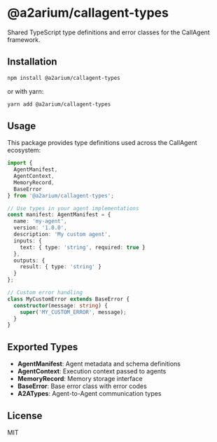 # @a2arium/callagent-types

Shared TypeScript type definitions and error classes for the CallAgent framework.

## Installation

```bash
npm install @a2arium/callagent-types
```

or with yarn:

```bash
yarn add @a2arium/callagent-types
```

## Usage

This package provides type definitions used across the CallAgent ecosystem:

```typescript
import { 
  AgentManifest, 
  AgentContext, 
  MemoryRecord,
  BaseError 
} from '@a2arium/callagent-types';

// Use types in your agent implementations
const manifest: AgentManifest = {
  name: 'my-agent',
  version: '1.0.0',
  description: 'My custom agent',
  inputs: {
    text: { type: 'string', required: true }
  },
  outputs: {
    result: { type: 'string' }
  }
};

// Custom error handling
class MyCustomError extends BaseError {
  constructor(message: string) {
    super('MY_CUSTOM_ERROR', message);
  }
}
```

## Exported Types

- **AgentManifest**: Agent metadata and schema definitions
- **AgentContext**: Execution context passed to agents
- **MemoryRecord**: Memory storage interface
- **BaseError**: Base error class with error codes
- **A2ATypes**: Agent-to-Agent communication types

## License

MIT 